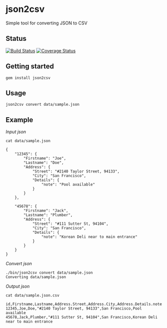 # json2csv

Simple tool for converting JSON to CSV

## Status

[![Build Status](https://travis-ci.org/korczis/json2csv.svg)](https://travis-ci.org/korczis/json2csv)
[![Coverage Status](https://coveralls.io/repos/korczis/json2csv/badge.png)](https://coveralls.io/r/korczis/json2csv)

## Getting started 

```
gem install json2csv
```

## Usage

```
json2csv convert data/sample.json
```

## Example


*Input json*

```
cat data/sample.json

{
    "12345": {
        "Firstname": "Joe",
        "Lastname": "Doe",
        "Address": {
            "Street": "#2140 Taylor Street, 94133",
            "City": "San Francisco",
            "Details": {
                "note": "Pool available"
            }
        }
    },

    "45678": {
        "Firstname": "Jack",
        "Lastname": "Plumber",
        "Address": {
            "Street": "#111 Sutter St, 94104",
            "City": "San Francisco",
            "Details": {
                "note": "Korean Deli near to main entrance"
            }
        }
    }
}
```

*Convert json*

```
./bin/json2csv convert data/sample.json
Converting data/sample.json

```

*Output json*

```
cat data/sample.json.csv

id,Firstname,Lastname,Address.Street,Address.City,Address.Details.note
12345,Joe,Doe,"#2140 Taylor Street, 94133",San Francisco,Pool available
45678,Jack,Plumber,"#111 Sutter St, 94104",San Francisco,Korean Deli near to main entrance

```